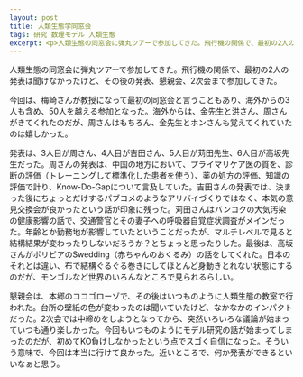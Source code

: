 ```yaml
---
layout: post
title: 人類生態学同窓会
tags: 研究 数理モデル 人類生態
excerpt: <p>人類生態の同窓会に弾丸ツアーで参加してきた。飛行機の関係で、最初の2人の発表は聞けなかったけど、その後の発表、懇親会、2次会まで参加してきた。</p>
---
```


人類生態の同窓会に弾丸ツアーで参加してきた。飛行機の関係で、最初の2人の発表は聞けなかったけど、その後の発表、懇親会、2次会まで参加してきた。

今回は、梅崎さんが教授になって最初の同窓会と言うこともあり、海外からの3人も含め、50人を越える参加となった。海外からは、金先生と洪さん、周さんがきてくれたのだが、周さんはもちろん、金先生とホンさんも覚えてくれていたのは嬉しかった。

発表は、3人目が周さん、4人目が吉田さん、5人目が苅田先生、6人目が高坂先生だった。周さんの発表は、中国の地方において、プライマリケア医の質を、診断の評価（トレーニングして標準化した患者を使う）、薬の処方の評価、知識の評価で計り、Know-Do-Gapについて言及していた。吉田さんの発表では、決まった後にちょっとだけするパブコメのようなアリバイづくりではなく、本気の意見交換会が良かったという話が印象に残った。苅田さんはバンコクの大気汚染の健康影響の話で、交通警官とその妻子への呼吸器自覚症状調査がメインだった。年齢とか勤務地が影響していたということだったが、マルチレベルで見ると結構結果が変わったりしないだろうか？とちょっと思ったりした。最後は、高坂さんがボリビアのSwedding（赤ちゃんのおくるみ）の話をしてくれた。日本のそれとは違い、布で結構ぐるぐる巻きにしてほとんど身動きとれない状態にするのだが、モンゴルなど世界のいろんなところで見られるらしい。

懇親会は、本郷のココゴローゾで、その後はいつものように人類生態の教室で行われた。台所の壁紙の色が変わったのは聞いていたけど、なかなかのインパクトだった。2次会では中締めをしようとなってから、突然いろいろな議論が始まっていつも通り楽しかった。今回もいつものようにモデル研究の話が始まってしまったのだが、初めてKO負けしなかったという点でスゴく自信になった。そういう意味で、今回は本当に行けて良かった。近いところで、何か発表ができるといいなぁと思う。

